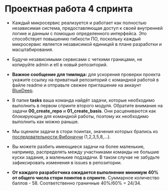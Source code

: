 # Проектная работа 4 спринта

- Каждый микросервис реализуется и работает как полностью независимая система, предоставляющая доступ к своей внутренней логике и данным с помощью определенного интерфейса. Это способствует повышению гибкости ПО, поскольку каждый микросервис является независимой единицей в плане разработки и масштабирования.

- Будучи независимыми сервисами с четкими границами, не копируйте admin и etl в новый репозиторий.

- **Важное сообщение для тимлида:** для ускорения проверки проекта укажите ссылку на приватный репозиторий с командной работой в файле readme и отправьте свежее приглашение на аккаунт [BlueDeep](https://github.com/BigDeepBlue).

- В папке **tasks** ваша команда найдёт задачи, которые необходимо выполнить в первом спринте второго модуля.  Обратите внимание на задачи **00_create_repo** и **01_create_basis**. Они расцениваются как блокирующие для командной работы, поэтому их необходимо выполнить как можно раньше.

- Мы оценили задачи в стори поинтах, значения которых брались из [последовательности Фибоначчи](https://ru.wikipedia.org/wiki/Числа_Фибоначчи) (1,2,3,5,8,…).

- Вы можете разбить имеющиеся задачи на более маленькие, например, распределять между участниками команды не большие куски задания, а маленькие подзадачи. В таком случае не забудьте зафиксировать изменения в issues в репозитории.

- **От каждого разработчика ожидается выполнение минимум 40% от общего числа стори поинтов в спринте.** Суммарное количество баллов - 58. Соответственно граничные 40%/60% = 24/34.

